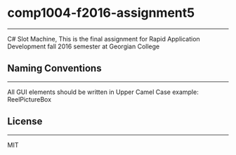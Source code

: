 # comp1004-f2016-assignment5
***
C# Slot Machine, This is the final assignment for Rapid Application Development
fall 2016 semester at Georgian College

## Naming Conventions
***
All GUI elements should be written in Upper Camel Case
example: ReelPictureBox

## License
***
MIT

